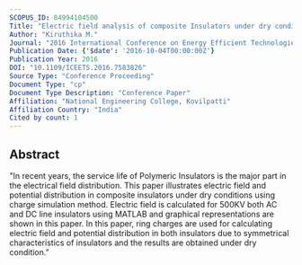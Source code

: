 ```yaml
---
SCOPUS_ID: 84994104500
Title: "Electric field analysis of composite Insulators under dry condition using Charge Simulation method"
Author: "Kiruthika M."
Journal: "2016 International Conference on Energy Efficient Technologies for Sustainability, ICEETS 2016"
Publication Date: {'$date': '2016-10-04T00:00:00Z'}
Publication Year: 2016
DOI: "10.1109/ICEETS.2016.7583826"
Source Type: "Conference Proceeding"
Document Type: "cp"
Document Type Description: "Conference Paper"
Affiliation: "National Engineering College, Kovilpatti"
Affiliation Country: "India"
Cited by count: 1
---
```


## Abstract
"In recent years, the service life of Polymeric Insulators is the major part in the electrical field distribution. This paper illustrates electric field and potential distribution in composite insulators under dry conditions using charge simulation method. Electric field is calculated for 500KV both AC and DC line insulators using MATLAB and graphical representations are shown in this paper. In this paper, ring charges are used for calculating electric field and potential distribution in both insulators due to symmetrical characteristics of insulators and the results are obtained under dry condition."
